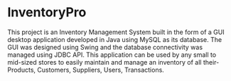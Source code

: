 # InventoryPro
 
This project is an Inventory Management System built in the form of a GUI desktop application developed in Java using MySQL as its database. The GUI was designed using Swing and the database connectivity was managed using JDBC API. This application can be used by any small to mid-sized stores to easily maintain and manage an inventory of all their- Products, Customers, Suppliers, Users, Transactions.
